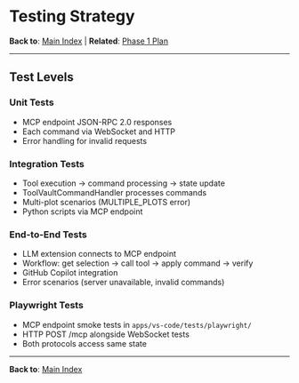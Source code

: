 # Testing Strategy

**Back to**: [Main Index](../README.md) | **Related**: [Phase 1 Plan](../phases/phase-1-implementation.md)

---

## Test Levels

### Unit Tests
- MCP endpoint JSON-RPC 2.0 responses
- Each command via WebSocket and HTTP
- Error handling for invalid requests

### Integration Tests
- Tool execution → command processing → state update
- ToolVaultCommandHandler processes commands
- Multi-plot scenarios (MULTIPLE_PLOTS error)
- Python scripts via MCP endpoint

### End-to-End Tests
- LLM extension connects to MCP endpoint
- Workflow: get selection → call tool → apply command → verify
- GitHub Copilot integration
- Error scenarios (server unavailable, invalid commands)

### Playwright Tests
- MCP endpoint smoke tests in `apps/vs-code/tests/playwright/`
- HTTP POST /mcp alongside WebSocket tests
- Both protocols access same state

---

**Back to**: [Main Index](../README.md)
